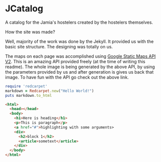 JCatalog
========

A catalog for the Jamia's hostelers created by the hostelers themselves.

How the site was made?

Well, majority of the work was done by the Jekyll. It provided us with the basic site structure. The designing was totally on us.

The maps on each page was accomplished using [Google Static Maps API V2](https://developers.google.com/maps/documentation/staticmaps/index). This is an amazing API provided freely (at the time of writing this readme). The whole image is being generated by the above API, by using the parameters provided by us and after generation is gives us back that image. To have fun with the API go check out the above link.

```ruby
require 'redcarpet'
markdown = Redcarpet.new("Hello World!")
puts markdown.to_html
```

```html
<html>
  <head></head>
  <body>
    <h1>Here is heading</h1>
    <p>This is paragraph</p>
    <a href="#">highlighting with some arguments>
    <div>
      <h2>block 1</h2>
      <article>sometext</article>
    </div>
  </body>
</html>
```
